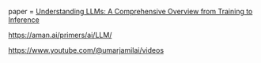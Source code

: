 paper = [Understanding LLMs: A Comprehensive Overview from Training to Inference](https://arxiv.org/pdf/2401.02038v2)

https://aman.ai/primers/ai/LLM/

https://www.youtube.com/@umarjamilai/videos